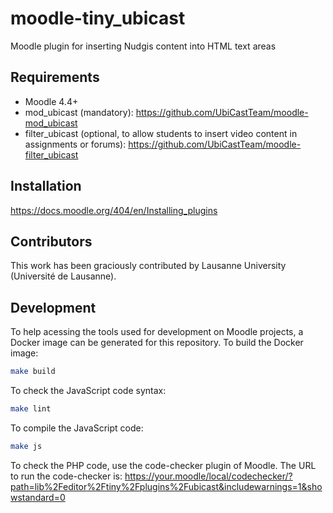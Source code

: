 # moodle-tiny_ubicast

Moodle plugin for inserting Nudgis content into HTML text areas

## Requirements

* Moodle 4.4+
* mod_ubicast (mandatory): https://github.com/UbiCastTeam/moodle-mod_ubicast
* filter_ubicast (optional, to allow students to insert video content in assignments or forums): https://github.com/UbiCastTeam/moodle-filter_ubicast

## Installation

https://docs.moodle.org/404/en/Installing_plugins

## Contributors

This work has been graciously contributed by Lausanne University (Université de Lausanne).

## Development

To help acessing the tools used for development on Moodle projects, a Docker image can be generated for this repository.
To build the Docker image:

```sh
make build
```

To check the JavaScript code syntax:

```sh
make lint
```

To compile the JavaScript code:

```sh
make js
```

To check the PHP code, use the code-checker plugin of Moodle.
The URL to run the code-checker is:
https://your.moodle/local/codechecker/?path=lib%2Feditor%2Ftiny%2Fplugins%2Fubicast&includewarnings=1&showstandard=0
